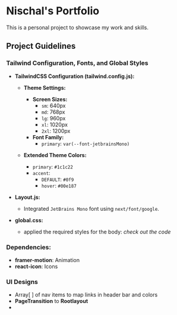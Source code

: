 # Nischal's Portfolio

This is a personal project to showcase my work and skills.

## Project Guidelines

### Tailwind Configuration, Fonts, and Global Styles

- **TailwindCSS Configuration (tailwind.config.js):**

  - **Theme Settings:**

    - **Screen Sizes:**
      - `sm`: 640px
      - `md`: 768px
      - `lg`: 960px
      - `xl`: 1020px
      - `2xl`: 1200px
    - **Font Family:**
      - `primary`: `var(--font-jetbrainsMono)`

  - **Extended Theme Colors:**
    - `primary`: `#1c1c22`
    - `accent`:
      - `DEFAULT`: `#0f9`
      - `hover`: `#00e187`

- **Layout.js:**

  - Integrated `JetBrains Mono` font using `next/font/google`.

- **global.css:**
  - applied the required styles for the body: <i>check out the code</i>

### Dependencies:

- **framer-motion**: Animation
- **react-icon**: Icons

### UI Designs

- Array[ ] of nav items to map links in header bar and colors
- **PageTransition** to **Rootlayout**
-

